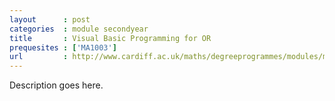```yaml
---
layout      : post
categories  : module secondyear
title       : Visual Basic Programming for OR
prequesites : ['MA1003']
url         : http://www.cardiff.ac.uk/maths/degreeprogrammes/modules/ma0276.html
---
```


Description goes here.

